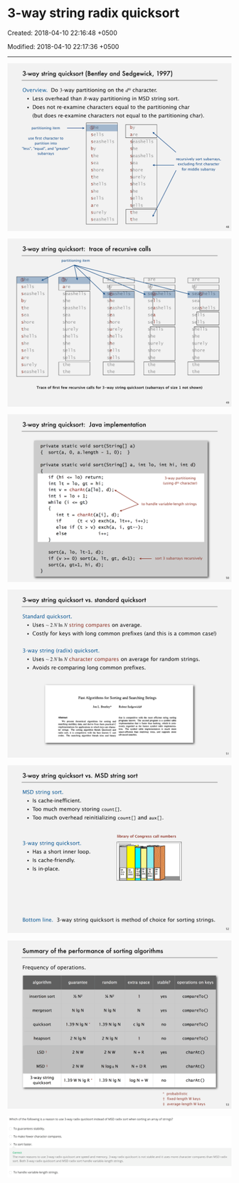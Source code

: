 # 3-way string radix quicksort

Created: 2018-04-10 22:16:48 +0500

Modified: 2018-04-10 22:17:36 +0500

---

![image](media/3-way-string-radix-quicksort-image1.png)

![image](media/3-way-string-radix-quicksort-image2.png)

![image](media/3-way-string-radix-quicksort-image3.png)

![image](media/3-way-string-radix-quicksort-image4.png)

![image](media/3-way-string-radix-quicksort-image5.png)

![image](media/3-way-string-radix-quicksort-image6.png)

![image](media/3-way-string-radix-quicksort-image7.png)
